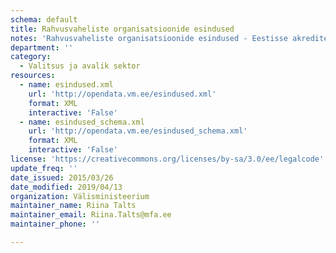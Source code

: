 ```yaml
---
schema: default
title: Rahvusvaheliste organisatsioonide esindused
notes: 'Rahvusvaheliste organisatsioonide esindused - Eestisse akrediteeritud rahvusvaheliste organisatsioonide esindused, nende juhid ja kontaktandmed.'
department: ''
category:
  - Valitsus ja avalik sektor
resources:
  - name: esindused.xml
    url: 'http://opendata.vm.ee/esindused.xml'
    format: XML
    interactive: 'False'
  - name: esindused_schema.xml
    url: 'http://opendata.vm.ee/esindused_schema.xml'
    format: XML
    interactive: 'False'
license: 'https://creativecommons.org/licenses/by-sa/3.0/ee/legalcode'
update_freq: ''
date_issued: 2015/03/26
date_modified: 2019/04/13
organization: Välisministeerium
maintainer_name: Riina Talts
maintainer_email: Riina.Talts@mfa.ee
maintainer_phone: ''

---
```

